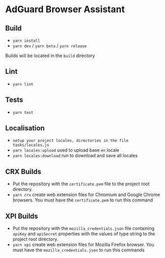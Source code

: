 # AdGuard Browser Assistant

## Build
* `yarn install`
* `yarn dev` / `yarn beta` / `yarn release`

Builds will be located in the `build` directory

## Lint
* `yarn lint`

## Tests
* `yarn test`

## Localisation
* `setup your project locales, directories in the file tasks/locales.js`
* `yarn locales:upload` used to upload base `en` locale
* `yarn locales:download` run to download and save all locales

## CRX Builds
* Put the repository with the `certificate.pem` file to the project root directory. 
* `yarn crx` create web extension files for Chromium and Google Chrome browsers. You must have the `certificate.pem` to run this command

## XPI Builds
* Put the repository with the `mozilla_credentials.json` file containing `apiKey` and `apiSecret` properties with the values of type string to the project root directory. 
* `yarn xpi` create web extension files for Mozilla Firefox browser. You must have the `mozilla_credentials.json` to run this commands

